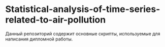 # Statistical-analysis-of-time-series-related-to-air-pollution

Данный репозиторий содержит основные скрипты, используемые для написания дипломной работы.
